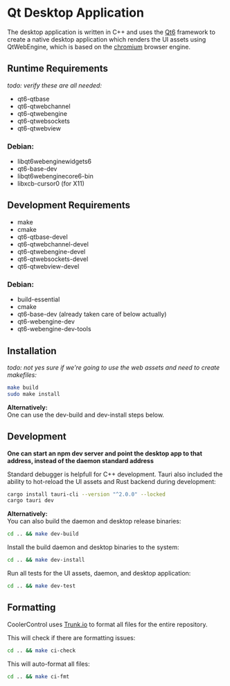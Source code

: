 # Qt Desktop Application

The desktop application is written in C++ and uses the [Qt6](https://www.qt.io/product/qt6)
framework to create a native desktop application which renders the UI assets using QtWebEngine,
which is based on the [chromium](https://www.chromium.org/) browser engine.

## Runtime Requirements

_todo: verify these are all needed:_

- qt6-qtbase
- qt6-qtwebchannel
- qt6-qtwebengine
- qt6-qtwebsockets
- qt6-qtwebview

### Debian:
- libqt6webenginewidgets6
- qt6-base-dev
- libqt6webenginecore6-bin
- libxcb-cursor0 (for X11)

## Development Requirements

- make
- cmake
- qt6-qtbase-devel
- qt6-qtwebchannel-devel
- qt6-qtwebengine-devel
- qt6-qtwebsockets-devel
- qt6-qtwebview-devel

### Debian:
- build-essential
- cmake
- qt6-base-dev (already taken care of below actually)
- qt6-webengine-dev
- qt6-webengine-dev-tools

## Installation

_todo: not yes sure if we're going to use the web assets and need to create makefiles:_

```bash
make build
sudo make install
```

**Alternatively:**  
One can use the dev-build and dev-install steps below.

## Development

**One can start an npm dev server and point the desktop app to that address, instead of the daemon
standard address**

Standard debugger is helpfull for C++ development. Tauri also included the ability to hot-reload the
UI assets and Rust backend during development:

```bash
cargo install tauri-cli --version "^2.0.0" --locked
cargo tauri dev
```

**Alternatively:**  
You can also build the daemon and desktop release binaries:

```bash
cd .. && make dev-build
```

Install the build daemon and desktop binaries to the system:

```bash
cd .. && make dev-install
```

Run all tests for the UI assets, daemon, and desktop application:

```bash
cd .. && make dev-test
```

## Formatting

CoolerControl uses [Trunk.io](https://github.com/trunk-io) to format all files for the entire
repository.

This will check if there are formatting issues:

```bash
cd .. && make ci-check
```

This will auto-format all files:

```bash
cd .. && make ci-fmt
```
